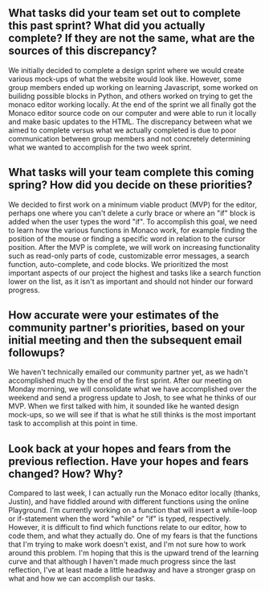 ## What tasks did your team set out to complete this past sprint? What did you actually complete? If they are not the same, what are the sources of this discrepancy? 
We initially decided to complete a design sprint where we would create various mock-ups of what the website would look like. However, some group members ended up working on learning Javascript, some worked on builidng possible blocks in Python, and others worked on trying to get the monaco editor working locally. At the end of the sprint we all finally got the Monaco editor source code on our computer and were able to run it locally and make basic updates to the HTML. The discrepancy between what we aimed to complete versus what we actually completed is due to poor communication between group members and not concretely determining what we wanted to accomplish for the two week sprint. 

## What tasks will your team complete this coming spring? How did you decide on these priorities? 
We decided to first work on a minimum viable product (MVP) for the editor, perhaps one where you can't delete a curly brace or where an "if" block is added when the user types the word "if". To accomplish this goal, we need to learn how the various functions in Monaco work, for example finding the position of the mouse or finding a specific word in relation to the cursor position. After the MVP is complete, we will work on increasing functionality such as read-only parts of code, customizable error messages, a search function, auto-complete, and code blocks. We prioritized the most important aspects of our project the highest and tasks like a search function lower on the list, as it isn't as important and should not hinder our forward progress.

## How accurate were your estimates of the community partner's priorities, based on your initial meeting and then the subsequent email followups? 
We haven't technically emailed our community partner yet, as we hadn't accomplished much by the end of the first sprint. After our meeting on Monday morning, we will consolidate what we have accomplished over the weekend and send a progress update to Josh, to see what he thinks of our MVP. When we first talked with him, it sounded like he wanted design mock-ups, so we will see if that is what he still thinks is the most important task to accomplish at this point in time.

## Look back at your hopes and fears from the previous reflection. Have your hopes and fears changed? How? Why? 
Compared to last week, I can actually run the Monaco editor locally (thanks, Justin), and have fiddled around with different functions using the online Playground. I'm currently working on a function that will insert a while-loop or if-statement when the word "while" or "if" is typed, respectively. However, it is difficult to find which functions relate to our editor, how to code them, and what they actually do. One of my fears is that the functions that I'm trying to make work doesn't exist, and I'm not sure how to work around this problem. I'm hoping that this is the upward trend of the learning curve and that although I haven't made much progress since the last reflection, I've at least made a little headway and have a stronger grasp on what and how we can accomplish our tasks.
